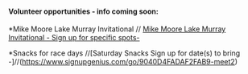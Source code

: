 #### Volunteer opportunities - info coming soon:
*Mike Moore Lake Murray Invitational
// [Mike Moore Lake Murray Invitational - Sign up for specific spots-](https://www.signupgenius.com/go/9040D4FADAF2FAB9-mike3)

*Snacks for race days
//[Saturday Snacks Sign up for date(s) to bring -]//(https://www.signupgenius.com/go/9040D4FADAF2FAB9-meet2)

